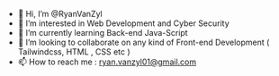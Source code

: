 - 👋 Hi, I’m @RyanVanZyl
- 👀 I’m interested in Web Development and Cyber Security
- 🌱 I’m currently learning Back-end Java-Script  
- 💞️ I’m looking to collaborate on any kind of Front-end Development ( Tailwindcss, HTML , CSS etc )
- 📫 How to reach me : ryan.vanzyl01@gmail.com

<!---
RyanVanZyl/RyanVanZyl is a ✨ special ✨ repository because its `README.md` (this file) appears on your GitHub profile.
You can click the Preview link to take a look at your changes.
--->
